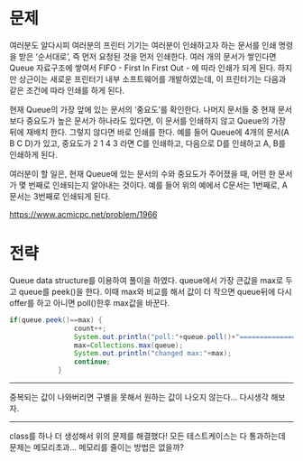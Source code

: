 # 문제

여러분도 알다시피 여러분의 프린터 기기는 여러분이 인쇄하고자 하는 문서를 인쇄 명령을 받은 ‘순서대로’, 즉 먼저 요청된 것을 먼저 인쇄한다. 여러 개의 문서가 쌓인다면 Queue 자료구조에 쌓여서 FIFO - First In First Out - 에 따라 인쇄가 되게 된다. 하지만 상근이는 새로운 프린터기 내부 소프트웨어를 개발하였는데, 이 프린터기는 다음과 같은 조건에 따라 인쇄를 하게 된다.

현재 Queue의 가장 앞에 있는 문서의 ‘중요도’를 확인한다.
나머지 문서들 중 현재 문서보다 중요도가 높은 문서가 하나라도 있다면, 이 문서를 인쇄하지 않고 Queue의 가장 뒤에 재배치 한다. 그렇지 않다면 바로 인쇄를 한다.
예를 들어 Queue에 4개의 문서(A B C D)가 있고, 중요도가 2 1 4 3 라면 C를 인쇄하고, 다음으로 D를 인쇄하고 A, B를 인쇄하게 된다.

여러분이 할 일은, 현재 Queue에 있는 문서의 수와 중요도가 주어졌을 때, 어떤 한 문서가 몇 번째로 인쇄되는지 알아내는 것이다. 예를 들어 위의 예에서 C문서는 1번째로, A문서는 3번째로 인쇄되게 된다.

https://www.acmicpc.net/problem/1966



# 전략

Queue data structure를 이용하여 풀이을 하였다.
queue에서 가장 큰값을 max로 두고 queue를 peek()을 한다.
이때 max와 비교를 해서 값이 더 작으면 queue뒤에 다시 offer를 하고 아니면 poll()한후 max값을 바꾼다.
```java
if(queue.peek()==max) {
				count++;
				System.out.println("poll:"+queue.poll()+"===================");
				max=Collections.max(queue);
				System.out.println("changed max:"+max);
				continue;
			}
```
---
중복되는 값이 나와버리면 구별을 못해서 원하는 값이 나오지 않는다...
다시생각 해보자.

---
class를 하나 더 생성해서 위의 문제를 해결했다!
모든 테스트케이스는 다 통과하는데 문제는 메모리초과... 메모리를 줄이는 방법은 없을까?
